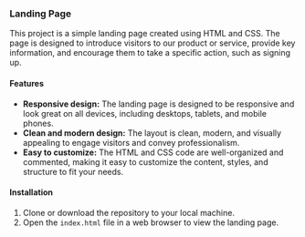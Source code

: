 ### Landing Page

This project is a simple landing page created using HTML and CSS. The page is designed to introduce visitors to our product or service, provide key information, and encourage them to take a specific action, such as signing up.

#### Features

- **Responsive design:** The landing page is designed to be responsive and look great on all devices, including desktops, tablets, and mobile phones.
- **Clean and modern design:** The layout is clean, modern, and visually appealing to engage visitors and convey professionalism.
- **Easy to customize:** The HTML and CSS code are well-organized and commented, making it easy to customize the content, styles, and structure to fit your needs.

#### Installation

1. Clone or download the repository to your local machine.
2. Open the `index.html` file in a web browser to view the landing page.
